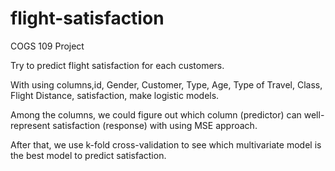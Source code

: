# flight-satisfaction
COGS 109 Project

Try to predict flight satisfaction for each customers.

With using columns,id,	Gender,	Customer, Type,	Age,	Type of Travel,	Class,	Flight Distance,	satisfaction, make logistic models.

Among the columns, we could figure out which column (predictor) can well-represent satisfaction (response) with using MSE approach.

After that, we use k-fold cross-validation to see which multivariate model is the best model to predict satisfaction.
